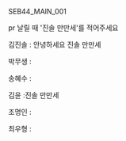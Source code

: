SEB44_MAIN_001

pr 날릴 때 '진솔 만만세'를 적어주세요

김진솔 : 안녕하세요 진솔 만만세

박무생 :

송혜수 :

김윤 :진솔 만만세

조명인 :

최우형 :
